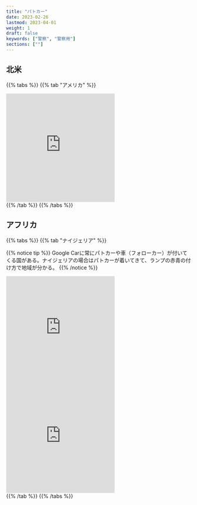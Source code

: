 ```yaml
---
title: "パトカー"
date: 2023-02-26
lastmod: 2023-04-01
weight: 1
draft: false
keywords: ["警察", "警察用"]
sections: [""]
---
```


## 北米


{{% tabs  %}}
{{% tab "アメリカ" %}}
<div class="googlemap-if">
<iframe src="https://www.google.com/maps/embed?pb=!4v1677732460634!6m8!1m7!1sbrI5kkJekzl5IJ10Pm6iuw!2m2!1d39.95056642160692!2d-75.14192283309588!3f60.175615969975915!4f-22.759041854671125!5f1.6721857949230245" width="295" height="295" style="border:0;" allowfullscreen="" loading="lazy" referrerpolicy="no-referrer-when-downgrade"></iframe>
</div>
{{% /tab %}}
{{% /tabs %}}

## アフリカ

{{% tabs  %}}
{{% tab "ナイジェリア" %}}

{{% notice tip %}}
Google Carに常にパトカーや車（フォローカー）が付いてくる国がある。ナイジェリアの場合はパトカーが着いてきて、ランプの赤青の付け方で地域が分かる。
{{% /notice %}}

<div class="googlemap-if">
<iframe src="https://www.google.com/maps/embed?pb=!4v1679854692183!6m8!1m7!1sOUR2680RCbRRcDeWV5XoNQ!2m2!1d6.555013827268335!2d3.354199058602835!3f233.21468368134293!4f-16.002231117022035!5f2.3386167093053194" width="295" height="295" style="border:0;" allowfullscreen="" loading="lazy" referrerpolicy="no-referrer-when-downgrade"></iframe>
<iframe src="https://www.google.com/maps/embed?pb=!4v1679854604578!6m8!1m7!1sIbtn_hh28I3seC5VOCXAow!2m2!1d6.461801928976917!2d7.492853186719853!3f112.06265632990616!4f-1.4060578138013966!5f3.325193203789971" width="295" height="295" style="border:0;" allowfullscreen="" loading="lazy" referrerpolicy="no-referrer-when-downgrade"></iframe>
</div>
{{% /tab %}}
{{% /tabs %}}
